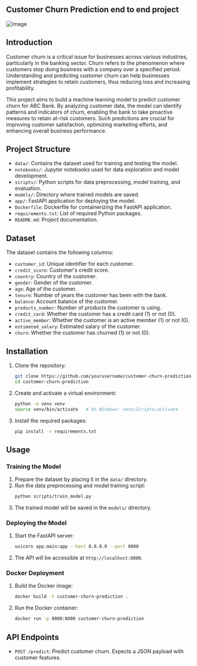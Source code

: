 ## Customer Churn Prediction end to end project


![image](https://github.com/Mwangiboyle/Customer_churn_prediction/assets/92526613/ef6ba7cb-a991-4f53-8b4f-458eabb4499b)



## Introduction

Customer churn is a critical issue for businesses across various industries, particularly in the banking sector.
Churn refers to the phenomenon where customers stop doing business with a company over a specified period.
Understanding and predicting customer churn can help businesses implement strategies to retain customers, thus reducing loss and increasing profitability.

This project aims to build a machine learning model to predict customer churn for ABC Bank. By analyzing customer data, the model can identify patterns and indicators of churn, enabling the bank to take proactive measures to retain at-risk customers. Such predictions are crucial for improving customer satisfaction, optimizing marketing efforts, and enhancing overall business performance.

## Project Structure

- `data/`: Contains the dataset used for training and testing the model.
- `notebooks/`: Jupyter notebooks used for data exploration and model development.
- `scripts/`: Python scripts for data preprocessing, model training, and evaluation.
- `models/`: Directory where trained models are saved.
- `app/`: FastAPI application for deploying the model.
- `Dockerfile`: Dockerfile for containerizing the FastAPI application.
- `requirements.txt`: List of required Python packages.
- `README.md`: Project documentation.

## Dataset

The dataset contains the following columns:
- `customer_id`: Unique identifier for each customer.
- `credit_score`: Customer's credit score.
- `country`: Country of the customer.
- `gender`: Gender of the customer.
- `age`: Age of the customer.
- `tenure`: Number of years the customer has been with the bank.
- `balance`: Account balance of the customer.
- `products_number`: Number of products the customer is using.
- `credit_card`: Whether the customer has a credit card (1) or not (0).
- `active_member`: Whether the customer is an active member (1) or not (0).
- `estimated_salary`: Estimated salary of the customer.
- `churn`: Whether the customer has churned (1) or not (0).

## Installation

1. Clone the repository:
    ```bash
    git clone https://github.com/yourusername/customer-churn-prediction.git
    cd customer-churn-prediction
    ```

2. Create and activate a virtual environment:
    ```bash
    python -m venv venv
    source venv/bin/activate   # On Windows: venv\Scripts\activate
    ```

3. Install the required packages:
    ```bash
    pip install -r requirements.txt
    ```

## Usage

### Training the Model

1. Prepare the dataset by placing it in the `data/` directory.
2. Run the data preprocessing and model training script:
    ```bash
    python scripts/train_model.py
    ```
3. The trained model will be saved in the `models/` directory.

### Deploying the Model

1. Start the FastAPI server:
    ```bash
    uvicorn app.main:app --host 0.0.0.0 --port 8000
    ```
2. The API will be accessible at `http://localhost:8000`.

### Docker Deployment

1. Build the Docker image:
    ```bash
    docker build -t customer-churn-prediction .
    ```
2. Run the Docker container:
    ```bash
    docker run -p 8000:8000 customer-churn-prediction
    ```

## API Endpoints

- `POST /predict`: Predict customer churn. Expects a JSON payload with customer features.

